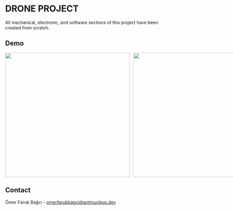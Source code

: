 # DRONE PROJECT

All mechanical, electronic, and software sections of this project have been created from scratch.

## Demo

<div style="display:flex;" align="center">
   <img src="https://github.com/antinucleus/drone-project/blob/main/Media/Photos/controller.jpg" width="400"/>   
   &nbsp;&nbsp;&nbsp;
   <img src="https://github.com/antinucleus/drone-project/blob/main/Media/Photos/drone-1.jpg" width="400"/>
   &nbsp;&nbsp;&nbsp;
   <img src="https://github.com/antinucleus/drone-project/blob/main/Media/Photos/drone-2.jpg" width="400"/>
</div>

## Contact

Ömer Faruk Bağcı - [omerfarukbagci@antinucleus.dev](mailto:omerfarukbagci@antinucleus.dev)
